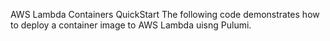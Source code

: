 AWS Lambda Containers QuickStart
The following code demonstrates how to deploy a container image to AWS Lambda uisng Pulumi.

